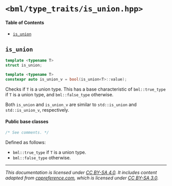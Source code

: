 # `<bml/type_traits/is_union.hpp>`
#### Table of Contents
- [`is_union`](#is_union)

## `is_union`
```c++
template <typename T>
struct is_union;

template <typename T>
constexpr auto is_union_v = bool(is_union<T>::value);
```
Checks if `T` is a union type. This has a base characteristic of `bml::true_type` if `T` is a union
type, and `bml::false_type` otherwise.

Both `is_union` and `is_union_v` are similar to `std::is_union` and `std::is_union_v`, respectively.

#### Public base classes
```c++
/* See comments. */
```
Defined as follows:

- `bml::true_type` if `T` is a union type.
- `bml::false_type` otherwise.

---
*This documentation is licensed under [CC BY-SA 4.0][1]. It includes content adapted from
[cppreference.com][2], which is licensed under [CC BY-SA 3.0][3].*

[1]: https://creativecommons.org/licenses/by-sa/4.0
[2]: https://en.cppreference.com
[3]: https://creativecommons.org/licenses/by-sa/3.0
